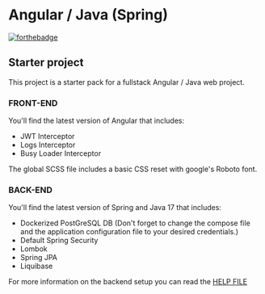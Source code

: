 # Angular / Java (Spring)

[![forthebadge](https://forthebadge.com/images/badges/powered-by-black-magic.svg)](https://forthebadge.com)

## Starter project

This project is a starter pack for a fullstack Angular / Java web project.

### FRONT-END

You'll find the latest version of Angular that includes:

- JWT Interceptor
- Logs Interceptor
- Busy Loader Interceptor

The global SCSS file includes a basic CSS reset with google's Roboto font.

### BACK-END

You'll find the latest version of Spring and Java 17 that includes:

- Dockerized PostGreSQL DB
  (Don't forget to change the compose file and the application configuration file to your desired credentials.)
- Default Spring Security
- Lombok
- Spring JPA
- Liquibase

For more information on the backend setup you can read the [HELP FILE](./backend/HELP.md)